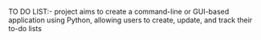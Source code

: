 TO DO LIST:-
project aims to create a command-line or GUI-based application using Python, allowing users to create, update, and track their to-do lists
